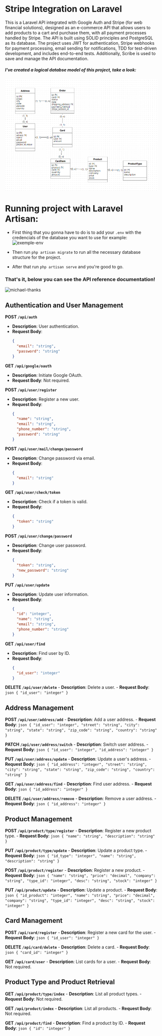 # Stripe Integration on Laravel
This is a Laravel API integrated with Google Auth and Stripe (for web financial solutions), designed as an e-commerce API that allows users to add products to a cart and purchase them, with all payment processes handled by Stripe. The API is built using SOLID principles and PostgreSQL as its database. The project uses JWT for authentication, Stripe webhooks for payment processing, email sending for notifications, TDD for test-driven development, and includes end-to-end tests. Additionally, Scribe is used to save and manage the API documentation.

##### **I've created a logical databse model of this project, take a look:**
![logical-model](public/img/database-logical-model.png)

# Running project with Laravel Artisan:

- First thing that you gonna have to do is to add your `.env` with the credencials of the database you want to use for example:
![exemple-env](https://parzibyte.me/blog/wp-content/uploads/2019/03/Env-de-Laravel-para-MySQL.png)

- Then run `php artisan migrate` to run all the necessary database structure for the project.

- After that run `php artisan serve` and you're good to go.

### That's it, below you can see the API reference documentation!
![michael-thanks](https://miro.medium.com/v2/resize:fit:960/0*kIrASm_jWM13i1tT.gif)

## Authentication and User Management

 **POST `/api/auth`** 
   - **Description**: User authentication.
   - **Request Body**:
     ```json
     {
       "email": "string",
       "password": "string"
     }
     ```

 **GET `/api/google/oauth`** 
   - **Description**: Initiate Google OAuth.
   - **Request Body**: Not required.

 **POST `/api/user/register`** 
   - **Description**: Register a new user.
   - **Request Body**:
     ```json
     {
       "name": "string",
       "email": "string",
       "phone_number": "string",
       "password": "string"
     }
     ```

 **POST `/api/user/mail/change/password`** 
   - **Description**: Change password via email.
   - **Request Body**:
     ```json
     {
       "email": "string"
     }
     ```

 **GET `/api/user/check/token`** 
   - **Description**: Check if a token is valid.
   - **Request Body**:
     ```json
     {
       "token": "string"
     }
     ```

 **POST `/api/user/change/password`** 
   - **Description**: Change user password.
   - **Request Body**:
     ```json
     {
       "token": "string",
       "new_password": "string"
     }
     ```

 **PUT `/api/user/update`** 
   - **Description**: Update user information.
   - **Request Body**:
     ```json
     {
       "id": "integer",
       "name": "string",
       "email": "string",
       "phone_number": "string"
     }
     ```

 **GET `/api/user/find`** 
   - **Description**: Find user by ID.
   - **Request Body**:
     ```json
     {
       "id_user": "integer"
     }
     ```

 **DELETE `/api/user/delete`** 
    - **Description**: Delete a user.
    - **Request Body**:
      ```json
      {
        "id_user": "integer"
      }
      ```

## Address Management

 **POST `/api/user/address/add`** 
    - **Description**: Add a user address.
    - **Request Body**:
      ```json
      {
        "id_user": "integer",
        "street": "string",
        "city": "string",
        "state": "string",
        "zip_code": "string",
        "country": "string"
      }
      ```

 **PATCH `/api/user/address/switch`** 
    - **Description**: Switch user address.
    - **Request Body**:
      ```json
      {
        "id_user": "integer",
        "id_address": "integer"
      }
      ```

 **PUT `/api/user/address/update`** 
    - **Description**: Update a user's address.
    - **Request Body**:
      ```json
      {
        "id_address": "integer",
        "street": "string",
        "city": "string",
        "state": "string",
        "zip_code": "string",
        "country": "string"
      }
      ```

 **GET `/api/user/address/find`** 
    - **Description**: Find user address.
    - **Request Body**:
      ```json
      {
        "id_address": "integer"
      }
      ```

 **DELETE `/api/user/address/remove`** 
    - **Description**: Remove a user address.
    - **Request Body**:
      ```json
      {
        "id_address": "integer"
      }
      ```

## Product Management

 **POST `/api/product/type/register`** 
    - **Description**: Register a new product type.
    - **Request Body**:
      ```json
      {
        "name": "string",
        "description": "string"
      }
      ```

 **PUT `/api/product/type/update`** 
    - **Description**: Update a product type.
    - **Request Body**:
      ```json
      {
        "id_type": "integer",
        "name": "string",
        "description": "string"
      }
      ```

 **POST `/api/product/register`** 
    - **Description**: Register a new product.
    - **Request Body**:
      ```json
      {
        "name": "string",
        "price": "decimal",
        "company": "string",
        "type_id": "integer",
        "desc": "string",
        "stock": "integer"
      }
      ```

 **PUT `/api/product/update`** 
    - **Description**: Update a product.
    - **Request Body**:
      ```json
      {
        "id_product": "integer",
        "name": "string",
        "price": "decimal",
        "company": "string",
        "type_id": "integer",
        "desc": "string",
        "stock": "integer"
      }
      ```

## Card Management

 **POST `/api/card/register`** 
    - **Description**: Register a new card for the user.
    - **Request Body**:
      ```json
      {
        "id_user": "integer"
      }
      ```

 **DELETE `/api/card/delete`** 
    - **Description**: Delete a card.
    - **Request Body**:
      ```json
      {
        "card_id": "integer"
      }
      ```

 **GET `/api/card/user`** 
    - **Description**: List cards for a user.
    - **Request Body**: Not required.

## Product Type and Product Retrieval

**GET `/api/product/type/index`** 
    - **Description**: List all product types.
    - **Request Body**: Not required.

 **GET `/api/product/index`** 
    - **Description**: List all products.
    - **Request Body**: Not required.

 **GET `/api/product/find`** 
    - **Description**: Find a product by ID.
    - **Request Body**:
      ```json
      {
        "id": "integer"
      }
      ```
